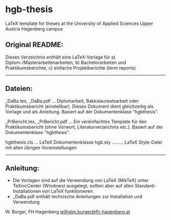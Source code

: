 hgb-thesis
==========

LaTeX template for theses at the University of Applied Sciences Upper Austria Hagenberg campus

Original README:
----------------

Dieses Verzeichnis enthält eine LaTeX-Vorlage für 
  a) Diplom-/Masterarbeitenarbeiten, 
  b) Bachelorarbeiten und Praktikumsberichte,
  c) einfache Projektberichte (term reports)

--------------------------------------------------------
Dateien:
--------------------------------------------------------

_DaBa.tex, _DaBa.pdf ... 
Diplomarbeit, Bakkalaureatsarbeit oder Praktikumsbericht (einstellbar). Dieses Dokument dient gleichzeitig als Vorlage und als Anleitung. Basiert auf der Dokumentenklase "hgbthesis".

_PrBericht.tex, _PrBericht.pdf ... 
Ein vereinfachtes Template für den Praktikumsbericht (ohne Vorwort, Literaturverzeichnis etc.).  Basiert auf der Dokumentenklase "hgbthesis".

hgbthesis.cls ... LaTeX Dokumentenklasse
hgb.sty ......... LaTeX Style-Datei mit allen übrigen Voreinstellungen


--------------------------------------------------------
Anleitung:
--------------------------------------------------------

* Die Vorlagen sind auf die Verwendung von LaTeX (MikTeX) unter TeXnicCenter (Windows) ausgelegt, sollten aber auf allen Standard-Installationen von LaTeX funktionieren.
* _DaBa.pdf enthält technische Anleitungen zur Installation und Verwendung


W. Burger, 
FH Hagenberg
wilhelm.burger@fh-hagenberg.at
